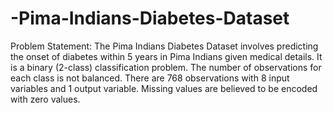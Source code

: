 # -Pima-Indians-Diabetes-Dataset

Problem Statement: The Pima Indians Diabetes Dataset involves predicting the onset of diabetes within 5 years in Pima Indians given medical details.
It is a binary (2-class) classification problem. The number of observations for each class is not balanced. There are 768 observations with 8 input variables
and 1 output variable. Missing values are believed to be encoded with zero values.
